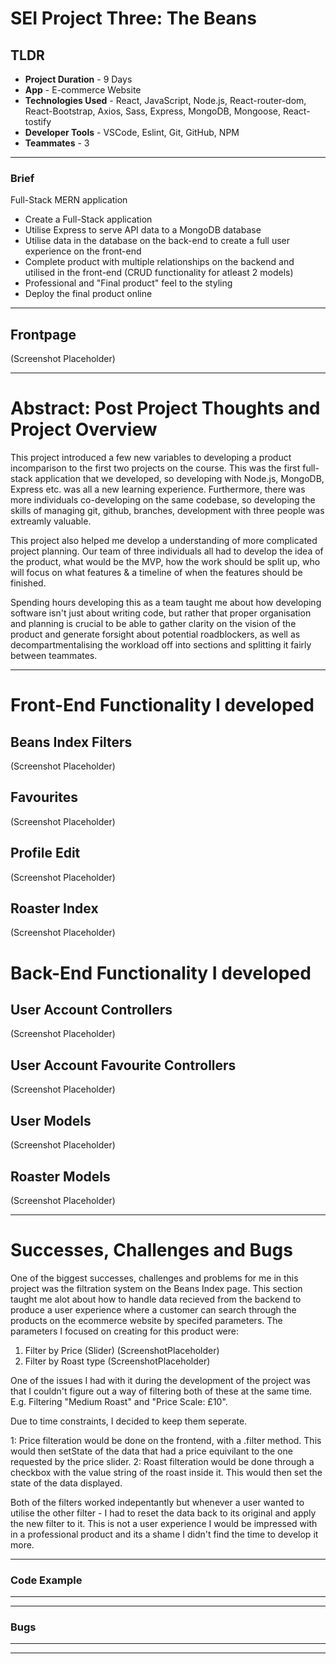 # SEI Project Three: The Beans


## TLDR
- **Project Duration** - 9 Days
- **App** - E-commerce Website
- **Technologies Used** - React, JavaScript, Node.js, React-router-dom, React-Bootstrap, Axios, Sass, Express, MongoDB, Mongoose, React-tostify 
- **Developer Tools** - VSCode, Eslint, Git, GitHub, NPM
- **Teammates** - 3
____

### Brief

Full-Stack MERN application

- Create a Full-Stack application
- Utilise Express to serve API data to a MongoDB database
- Utilise data in the database on the back-end to create a full user experience on the front-end
- Complete product with multiple relationships on the backend and utilised in the front-end (CRUD functionality for atleast 2 models)
- Professional and "Final product" feel to the styling
- Deploy the final product online
____

## Frontpage
 (Screenshot Placeholder)
____

# Abstract: Post Project Thoughts and Project Overview

This project introduced a few new variables to developing a product incomparison to the first two projects on the course. This was the first full-stack application that we developed, so developing with Node.js, MongoDB, Express etc. was all a new learning experience. Furthermore, there was more individuals co-developing on the same codebase, so developing the skills of managing git, github, branches, development with three people was extreamly valuable. 

This project also helped me develop a understanding of more complicated project planning. Our team of three individuals all had to develop the idea of the product, what would be the MVP, how the work should be split up, who will focus on what features & a timeline of when the features should be finished.

 Spending hours developing this as a team taught me about how developing software isn't just about writing code, but rather that proper organisation and planning is crucial to be able to gather clarity on the vision of the product and generate forsight about potential roadblockers, as well as decompartmentalising the workload off into sections and splitting it fairly between teammates.



____

# Front-End Functionality I developed

## Beans Index Filters
 (Screenshot Placeholder)

## Favourites 
 (Screenshot Placeholder)

 ## Profile Edit
 (Screenshot Placeholder)

 ## Roaster Index
 (Screenshot Placeholder)


 # Back-End Functionality I developed

## User Account Controllers
 (Screenshot Placeholder)

 ## User Account Favourite Controllers
 (Screenshot Placeholder)

 ## User Models
 (Screenshot Placeholder)

  ## Roaster Models
 (Screenshot Placeholder)
____

# Successes, Challenges and Bugs

One of the biggest successes, challenges and problems for me in this project was the filtration system on the Beans Index page. This section taught me alot about how to handle data recieved from the backend to produce a user experience where a customer can search through the products on the ecommerce website by specifed parameters. The parameters I focused on creating for this product were:

1. Filter by Price (Slider)
(ScreenshotPlaceholder)
2. Filter by Roast type 
(ScreenshotPlaceholder)

One of the issues I had with it during the development of the project was that I couldn't figure out a way of filtering both of these at the same time. E.g. Filtering "Medium Roast" and "Price Scale: £10".

Due to time constraints, I decided to keep them seperate.

1: Price filteration would be done on the frontend, with a .filter method. This would then setState of the data that had a price equivilant to the one requested by the price slider.
2: Roast filteration would be done through a checkbox with the value string of the roast inside it. This would then set the state of the data displayed.

Both of the filters worked indepentantly but whenever a user wanted to utilise the other filter - I had to reset the data back to its original and apply the new filter to it. This is not a user experience I would be impressed with in a professional product and its a shame I didn't find the time to develop it more. 

____

### Code Example
____

____
### Bugs

____
____